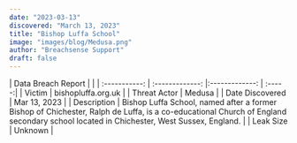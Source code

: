```yaml
---
date: "2023-03-13"
discovered: "March 13, 2023"
title: "Bishop Luffa School"
image: "images/blog/Medusa.png"
author: "Breachsense Support"
draft: false
---
```


| Data Breach Report           |              | 
| :-----------: | :-------------:     |:-------------:    | :-----:|
| Victim      | bishopluffa.org.uk      | 
| Threat Actor      | Medusa      | 
| Date Discovered      | Mar 13, 2023      | 
| Description      | Bishop Luffa School, named after a former Bishop of Chichester, Ralph de Luffa, is a co-educational Church of England secondary school located in Chichester, West Sussex, England.      | 
| Leak Size      | Unknown      | 

